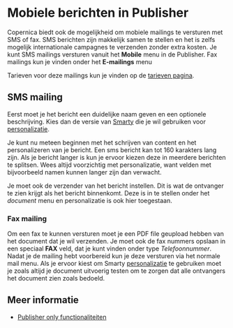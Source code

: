 # Mobiele berichten in Publisher

Copernica biedt ook de mogelijkheid om mobiele mailings te versturen met 
SMS of fax. SMS berichten zijn makkelijk samen te stellen en het is zelfs 
mogelijk internationale campagnes te verzenden zonder extra kosten. Je 
kunt SMS mailings versturen vanuit het **Mobile** menu in de Publisher. 
Fax mailings kun je vinden onder het **E-mailings** menu

Tarieven voor deze mailings kun je vinden op de [tarieven pagina](https://www.copernica.com/nl/pricing).

## SMS mailing

Eerst moet je het bericht een duidelijke naam geven en een optionele 
beschrijving. Kies dan de versie van [Smarty](./smarty-2-vs-smarty-3.md) 
die je wil gebruiken voor [personalizatie](./personalization).

Je kunt nu meteen beginnen met het schrijven van content en het personalizeren 
van je bericht. Een sms bericht kan tot 160 karakters lang zijn. Als je 
bericht langer is kun je ervoor kiezen deze in meerdere berichten te splitsen. 
Wees altijd voorzichtig met personalizatie, want velden met bijvoorbeeld 
namen kunnen langer zijn dan verwacht.

Je moet ook de verzender van het bericht instellen. Dit is wat de ontvanger 
te zien krijgt als het bericht binnenkomt. Deze is in te stellen onder 
het *document* menu en personalizatie is ook hier toegestaan.

### Fax mailing

Om een fax te kunnen versturen moet je een PDF file geupload hebben van 
het document dat je wil verzenden. Je moet ook de fax nummers opslaan in 
een speciaal **FAX** veld, dat je kunt vinden onder type *Telefoonnummer*. 
Nadat je de mailing hebt voorbereid kun je deze versturen via het normale 
mail menu. Als je ervoor kiest om Smarty [personalizatie](./personalization) 
te gebruiken moet je zoals altijd je document uitvoerig testen om te zorgen 
dat alle ontvangers het document zien zoals bedoeld.

## Meer informatie

* [Publisher only functionaliteiten](./publisher-only)



